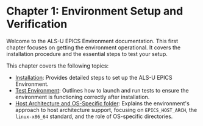 # Chapter 1: Environment Setup and Verification

Welcome to the ALS-U EPICS Environment documentation. This first chapter focuses on getting the environment operational. It covers the installation procedure and the essential steps to test your setup.

This chapter covers the following topics:

* [Installation](installation.md): Provides detailed steps to set up the ALS-U EPICS Environment.
* [Test Environment](testenv.md): Outlines how to launch and run tests to ensure the environment is functioning correctly after installation.
* [Host Architecture and OS-Specific folder](epicshostarch.md): Explains the environment's approach to host architecture support, focusing on `EPICS_HOST_ARCH`, the `linux-x86_64` standard, and the role of OS-specific directories.
